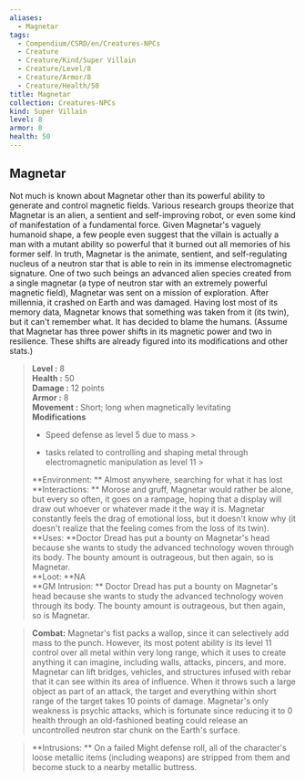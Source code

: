 ```yaml
---
aliases:
  - Magnetar
tags:
  - Compendium/CSRD/en/Creatures-NPCs
  - Creature
  - Creature/Kind/Super Villain
  - Creature/Level/8
  - Creature/Armor/8
  - Creature/Health/50
title: Magnetar
collection: Creatures-NPCs
kind: Super Villain
level: 8
armor: 8
health: 50
---
```

## Magnetar  
Not much is known about Magnetar other than its powerful ability to generate and control magnetic fields. Various research groups theorize that Magnetar is an alien, a sentient and self-improving robot, or even some kind of manifestation of a fundamental force. Given Magnetar's vaguely humanoid shape, a few people even suggest that the villain is actually a man with a mutant ability so powerful that it burned out all memories of his former self.
In truth, Magnetar is the animate, sentient, and self-regulating nucleus of a neutron star that is able to rein in its immense electromagnetic signature. One of two such beings an advanced alien species created from a single magnetar (a type of neutron star with an extremely powerful magnetic field), Magnetar was sent on a mission of exploration. After millennia, it crashed on Earth and was damaged. Having lost most of its memory data, Magnetar knows that something was taken from it (its twin), but it can't remember what. It has decided to blame the humans.
(Assume that Magnetar has three power shifts in its magnetic power and two in resilience. These shifts are already figured into its modifications and other stats.)  

  
> **Level :** 8  
> **Health :** 50  
> **Damage :** 12 points  
> **Armor :** 8  
> **Movement :** Short; long when magnetically levitating  
> **Modifications**  
>- Speed defense as level 5 due to mass >
>  
>- tasks related to controlling and shaping metal through electromagnetic manipulation as level 11 >
>  
> **Environment: ** Almost anywhere, searching for what it has lost  
> **Interactions: ** Morose and gruff, Magnetar would rather be alone, but every so often, it goes on a rampage, hoping that a display will draw out whoever or whatever made it the way it is. Magnetar constantly feels the drag of emotional loss, but it doesn't know why (it doesn't realize that the feeling comes from the loss of its twin).  
> **Uses: **Doctor Dread has put a bounty on Magnetar's head because she wants to study the advanced technology woven through its body. The bounty amount is outrageous, but then again, so is Magnetar.  
> **Loot: **NA  
> **GM Intrusion: ** Doctor Dread has put a bounty on Magnetar's head because she wants to study the advanced technology woven through its body. The bounty amount is outrageous, but then again, so is Magnetar.  

> **Combat:** 
> Magnetar's fist packs a wallop, since it can selectively add mass to the punch. However, its most potent ability is its level 11 control over all metal within very long range, which it uses to create anything it can imagine, including walls, attacks, pincers, and more. Magnetar can lift bridges, vehicles, and structures infused with rebar that it can see within its area of influence. When it throws such a large object as part of an attack, the target and everything within short range of the target takes 10 points of damage.
Magnetar's only weakness is psychic attacks, which is fortunate since reducing it to 0 health through an
old-fashioned beating could release an uncontrolled neutron star chunk on the Earth's surface.  
  

> **Intrusions: ** 
> On a failed Might defense roll, all of the character's loose metallic items (including weapons) are stripped from them and become stuck to a nearby metallic buttress.  
